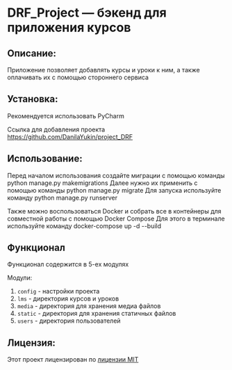 # DRF_Project — бэкенд для приложения курсов 

## Описание:

Приложение позволяет добавлять курсы и уроки к ним, а также оплачивать их с помощью стороннего сервиса 

## Установка:

Рекомендуется использовать PyCharm

Ссылка для добавления проекта
https://github.com/DanilaYukin/project_DRF

## Использование:

Перед началом использования создайте миграции с помощью команды python manage.py makemigrations
Далее нужно их применить с помощью команды python manage.py migrate
Для запуска используйте команду python manage.py runserver

Также можно воспользоваться Docker и собрать все в контейнеры для совместной работы с помощью Docker Compose
Для этого в терминале используйте команду docker-compose up -d --build


## Функционал

Функционал содержится в 5-ех модулях

Модули:
1. `config` - настройки проекта
2. `lms` - директория курсов и уроков
3. `media` - директория для хранения медиа файлов
4. `static` - директория для хранения статичных файлов
5. `users` - директория пользователей

## Лицензия:

Этот проект лицензирован по [лицензии MIT](LICENSE)